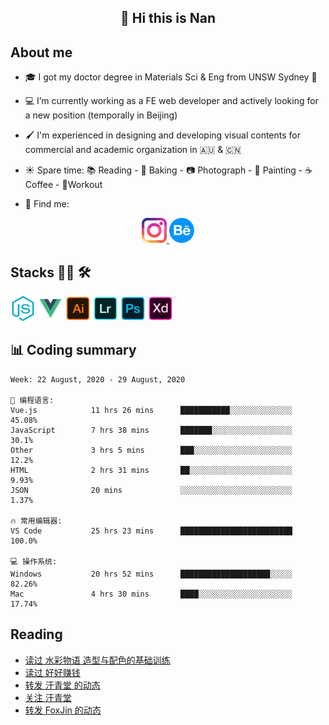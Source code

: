 <h2 align="center">👋 Hi this is Nan</h2>

## About me

- 🎓 I got my doctor degree in Materials Sci & Eng from UNSW Sydney :koala:

- :computer: I’m currently working as a FE web developer and actively looking for a new position (temporally in Beijing)

- :paintbrush: I'm experienced in designing and developing visual contents for commercial and academic organization in :australia: & :cn:

- :sunny: Spare time: :books: Reading - :bread: Baking - :camera: Photograph - :art: Painting - :coffee: Coffee - 💪Workout

- 💬 Find me:
<div align="center">
<a href="https://www.instagram.com/divetothesea/">

<img src="https://raw.githubusercontent.com/southchen/southchen/master/assets/instagram.svg" height="40em"  alt="divetothesea instagram"/>
</a>
<a href="https://www.behance.net/southchen">
<img src="https://raw.githubusercontent.com/southchen/southchen/master/assets/Behance.svg" height="40em"  alt="behance"/>
</a>
</div>

## Stacks 👨‍💻 🛠

<p align='left'>
<div style="display:inline-block">
<img src="https://raw.githubusercontent.com/southchen/southchen/master/assets/JavaScript.svg" height="40em"  alt="javascript"/>
<img src="https://raw.githubusercontent.com/southchen/southchen/master/assets/Vue.svg" height="40em"  alt="vue"/>
<img src="https://raw.githubusercontent.com/southchen/southchen/master/assets/Adobe Ai.svg" height="40em"  alt="adobe ai"/>
<img src="https://raw.githubusercontent.com/southchen/southchen/master/assets/Adobe Lr.svg" height="40em"  alt="adobe lr"/>
<img src="https://raw.githubusercontent.com/southchen/southchen/master/assets/Adobe Ps.svg" height="40em"  alt="adobe Ps"/>
<img src="https://raw.githubusercontent.com/southchen/southchen/master/assets/Adobe Xd.svg" height="40em"  alt="adobe Xd"/>
</div>
</p>

## 📊 Coding summary

<!--START_SECTION:waka-->
```text
Week: 22 August, 2020 - 29 August, 2020

💬 编程语言:
Vue.js            11 hrs 26 mins      ███████████░░░░░░░░░░░░░░   45.08%
JavaScript        7 hrs 38 mins       ███████░░░░░░░░░░░░░░░░░░   30.1%
Other             3 hrs 5 mins        ███░░░░░░░░░░░░░░░░░░░░░░   12.2%
HTML              2 hrs 31 mins       ██░░░░░░░░░░░░░░░░░░░░░░░   9.93%
JSON              20 mins             ░░░░░░░░░░░░░░░░░░░░░░░░░   1.37%

🔥 常用编辑器:
VS Code           25 hrs 23 mins      █████████████████████████   100.0%

💻 操作系统:
Windows           20 hrs 52 mins      ████████████████████░░░░░   82.26%
Mac               4 hrs 30 mins       ████░░░░░░░░░░░░░░░░░░░░░   17.74%

```


<!--END_SECTION:waka-->

## Reading

<!-- DOUBAN-ACTIVITIES:START -->
- [读过 水彩物语 造型与配色的基础训练](https://www.douban.com/doubanapp/dispatch?uri=/status/3086792802/)
- [读过 好好赚钱](https://www.douban.com/doubanapp/dispatch?uri=/status/3086792140/)
- [转发 汗青堂 的动态](https://www.douban.com/doubanapp/dispatch?uri=/status/3084610684/)
- [关注 汗青堂](https://www.douban.com/doubanapp/dispatch?uri=/status/3084609875/)
- [转发 FoxJin 的动态](https://www.douban.com/doubanapp/dispatch?uri=/status/3082287117/)
<!-- DOUBAN-ACTIVITIES:END -->
